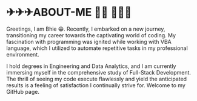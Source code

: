 <h1>✈✈✈ABOUT-ME 🐱‍🏍 🚀🚀🚀</h1>

<p>Greetings, I am Bhie 😁. Recently, I embarked on a new journey, transitioning my career towards the captivating world of coding. My fascination with programming was ignited while working with VBA language, which I utilized to automate repetitive tasks in my professional environment.</p>

<p>I hold degrees in Engineering and Data Analytics, and I am currently immersing myself in the comprehensive study of Full-Stack Development. The thrill of seeing my code execute flawlessly and yield the anticipated results is a feeling of satisfaction I continually strive for. Welcome to my GitHub page.</p>
